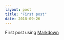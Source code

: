 ```yaml
---
layout: post
title: "First post"
date: 2018-09-26
---
```


First post using [Markdown](https://github.com/adam-p/markdown-here/wiki/Markdown-Cheatsheet)
